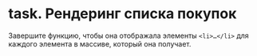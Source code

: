# task. **Рендеринг списка покупок**

Завершите функцию, чтобы она отображала элементы `<li>…</li>` для каждого
элемента в массиве, который она получает.
